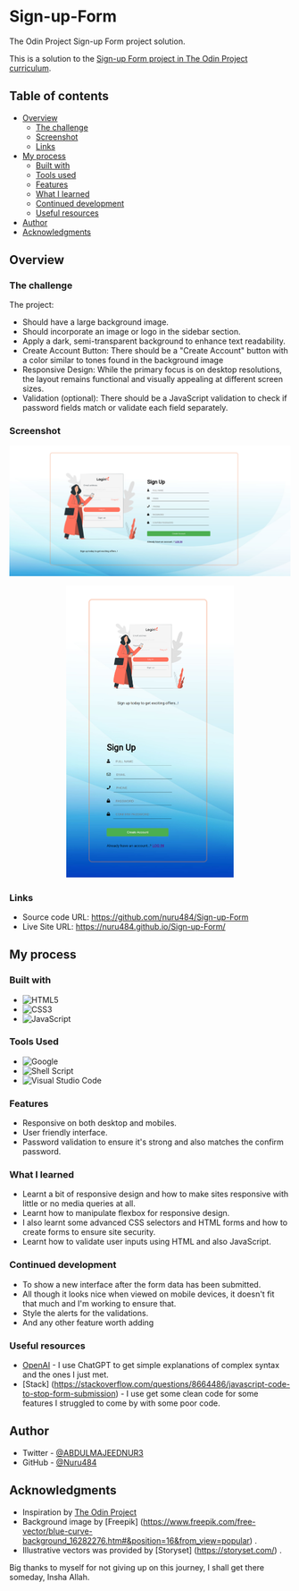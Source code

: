 # Sign-up-Form

The Odin Project Sign-up Form project solution.

This is a solution to the [Sign-up Form project in The Odin Project curriculum](https://www.theodinproject.com/lessons/node-path-intermediate-html-and-css-sign-up-form).

## Table of contents

- [Overview](#overview)
  - [The challenge](#the-challenge)
  - [Screenshot](#screenshot)
  - [Links](#links)
- [My process](#my-process)
  - [Built with](#built-with)
  - [Tools used](#tools-used)
  - [Features](#features)
  - [What I learned](#what-i-learned)
  - [Continued development](#continued-development)
  - [Useful resources](#useful-resources)
- [Author](#author)
- [Acknowledgments](#acknowledgments)

## Overview

### The challenge

The project:

- Should have a large background image.
- Should incorporate an image or logo in the sidebar section.
- Apply a dark, semi-transparent background to enhance text readability.
- Create Account Button: There should be a "Create Account" button with a color similar to tones found in the background image
- Responsive Design: While the primary focus is on desktop resolutions, the layout remains functional and visually appealing at different screen sizes.
- Validation (optional): There should be a JavaScript validation to check if password fields match or validate each field separately.

### Screenshot

![](screenshot.png)

<div style="text-align: center;">
  <img src="screenshot-mobile.png" alt="Image" width="300">
</div>

### Links

- Source code URL: https://github.com/nuru484/Sign-up-Form
- Live Site URL: https://nuru484.github.io/Sign-up-Form/

## My process

### Built with

- ![HTML5](https://img.shields.io/badge/html5-%23E34F26.svg?style=for-the-badge&logo=html5&logoColor=white)
- ![CSS3](https://img.shields.io/badge/css3-%231572B6.svg?style=for-the-badge&logo=css3&logoColor=white)
- ![JavaScript](https://img.shields.io/badge/javascript-%23323330.svg?style=for-the-badge&logo=javascript&logoColor=%23F7DF1E)

### Tools Used

- ![Google](https://img.shields.io/badge/google-4285F4?style=for-the-badge&logo=google&logoColor=white)
- ![Shell Script](https://img.shields.io/badge/Terminal-%23121011.svg?style=for-the-badge&logo=gnu-bash&logoColor=white)
- ![Visual Studio Code](https://img.shields.io/badge/Visual%20Studio%20Code-0078d7.svg?style=for-the-badge&logo=visual-studio-code&logoColor=white)

### Features

- Responsive on both desktop and mobiles.
- User friendly interface.
- Password validation to ensure it's strong and also matches the confirm password.

### What I learned

- Learnt a bit of responsive design and how to make sites responsive with little or no media queries at all.
- Learnt how to manipulate flexbox for responsive design.
- I also learnt some advanced CSS selectors and HTML forms and how to create forms to ensure site security.
- Learnt how to validate user inputs using HTML and also JavaScript.

### Continued development

- To show a new interface after the form data has been submitted.
- All though it looks nice when viewed on mobile devices, it doesn't fit that much and I'm working to ensure that.
- Style the alerts for the validations.
- And any other feature worth adding

### Useful resources

- [OpenAI](https://chat.openai.com/?model=text-davinci-002-render-sha) - I use ChatGPT to get simple explanations of complex syntax and the ones I just met.
- [Stack] (https://stackoverflow.com/questions/8664486/javascript-code-to-stop-form-submission) - I use get some clean code for some features I struggled to come by with some poor code.

## Author

- Twitter - [@ABDULMAJEEDNUR3](https://twitter.com/ABDULMAJEEDNUR3)
- GitHub - [@Nuru484](https://github.com/nuru484)

## Acknowledgments

- Inspiration by [The Odin Project](https://www.theodinproject.com/)
- Background image by [Freepik] (https://www.freepik.com/free-vector/blue-curve-background_16282276.htm#&position=16&from_view=popular) .
- Illustrative vectors was provided by [Storyset] (https://storyset.com/) .

Big thanks to myself for not giving up on this journey, I shall get there someday, Insha Allah.
